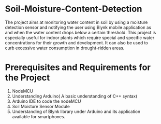 # Soil-Moisture-Content-Detection
The project aims at monitoring water content in soil by using a moisture detection sensor and notifying the user using Blynk mobile application as and when the water content drops below a certain threshold. This project is especially useful for indoor plants which require special and specific water concentrations for their growth and development. It can also be used to curb excessive water consumption in drought-ridden areas.

# Prerequisites and Requirements for the Project
1. NodeMCU
2. Understanding Arduino( A basic understanding of C++ syntax)
3. Arduino IDE to code the nodeMCU
4. Soil Moisture Sensor Module
5. Understanding of Blynk library under Arduino and its application available for smartphones.
